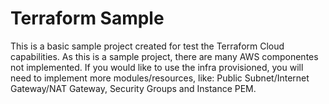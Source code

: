 # Terraform Sample
This is a basic sample project created for test the Terraform Cloud capabilities.
As this is a sample project, there are many AWS componentes not implemented. If you would like to use the infra provisioned,
you will need to implement more modules/resources, like: Public Subnet/Internet Gateway/NAT Gateway, Security Groups and Instance PEM.